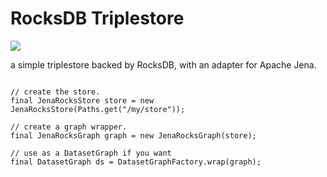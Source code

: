# RocksDB Triplestore

[![](https://jitpack.io/v/zourzouvillys/triplerocks.svg)](https://jitpack.io/#zourzouvillys/triplerocks)


a simple triplestore backed by RocksDB, with an adapter for Apache Jena.

```

// create the store.
final JenaRocksStore store = new JenaRocksStore(Paths.get("/my/store"));

// create a graph wrapper.
final JenaRocksGraph graph = new JenaRocksGraph(store);

// use as a DatasetGraph if you want
final DatasetGraph ds = DatasetGraphFactory.wrap(graph);


```
